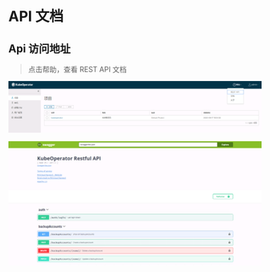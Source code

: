 # API 文档

## Api 访问地址
> 点击帮助，查看 REST API 文档

![api_swagger](../img/dev/swagger-1.png)

![api_swagger](../img/dev/swagger-2.png)
